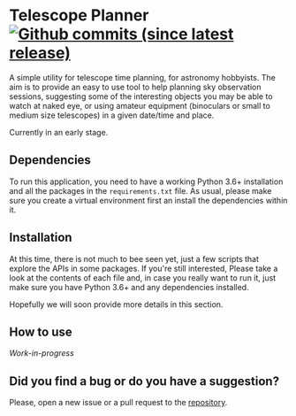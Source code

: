 # Telescope Planner  [![Github commits (since latest release)](https://img.shields.io/github/commits-since/victordomingos/telescope-planner/latest.svg)](https://github.com/victordomingos/telescope-planner)

A simple utility for telescope time planning, for astronomy hobbyists. The aim is to provide an easy to use tool to help planning sky observation sessions, suggesting some of the interesting objects you may be able to watch at naked eye, or using amateur equipment (binoculars or small to medium size telescopes) in a given date/time and place.

Currently in an early stage.


## Dependencies

To run this application, you need to have a working Python 3.6+ installation and all the packages in the `requirements.txt` file. As usual, please make sure you create a virtual environment first an install the dependencies within it.


## Installation

At this time, there is not much to bee seen yet, just a few scripts that explore the APIs in some packages. If you're still interested, Please take a look at the contents of each file and, in case you really want to run it, just make sure you have Python 3.6+ and any dependencies installed.

Hopefully we will soon provide more details in this section.


## How to use

*Work-in-progress*


## Did you find a bug or do you have a suggestion?

Please, open a new issue or a pull request to the [repository](https://github.com/victordomingos/telescope-planner).
